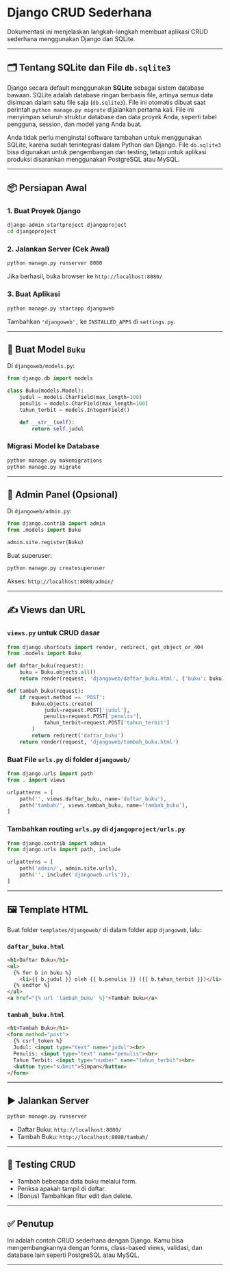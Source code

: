 # Django CRUD Sederhana

Dokumentasi ini menjelaskan langkah-langkah membuat aplikasi CRUD sederhana menggunakan Django dan SQLite.

---


## 🗂️ Tentang SQLite dan File `db.sqlite3`

Django secara default menggunakan **SQLite** sebagai sistem database bawaan. SQLite adalah database ringan berbasis file, artinya semua data disimpan dalam satu file saja (`db.sqlite3`). File ini otomatis dibuat saat perintah `python manage.py migrate` dijalankan pertama kali. File ini menyimpan seluruh struktur database dan data proyek Anda, seperti tabel pengguna, session, dan model yang Anda buat.

Anda tidak perlu menginstal software tambahan untuk menggunakan SQLite, karena sudah terintegrasi dalam Python dan Django. File `db.sqlite3` bisa digunakan untuk pengembangan dan testing, tetapi untuk aplikasi produksi disarankan menggunakan PostgreSQL atau MySQL.

---


## 📦 Persiapan Awal

### 1. Buat Proyek Django

```bash
django-admin startproject djangoproject
cd djangoproject
```

### 2. Jalankan Server (Cek Awal)

```bash
python manage.py runserver 8080
```

Jika berhasil, buka browser ke `http://localhost:8080/`

### 3. Buat Aplikasi

```bash
python manage.py startapp djangoweb
```

Tambahkan `'djangoweb',` ke `INSTALLED_APPS` di `settings.py`.

---

## 🧩 Buat Model `Buku`

Di `djangoweb/models.py`:

```python
from django.db import models

class Buku(models.Model):
    judul = models.CharField(max_length=100)
    penulis = models.CharField(max_length=100)
    tahun_terbit = models.IntegerField()

    def __str__(self):
        return self.judul
```

### Migrasi Model ke Database

```bash
python manage.py makemigrations
python manage.py migrate
```

---

## 🔐 Admin Panel (Opsional)

Di `djangoweb/admin.py`:

```python
from django.contrib import admin
from .models import Buku

admin.site.register(Buku)
```

Buat superuser:

```bash
python manage.py createsuperuser
```

Akses: `http://localhost:8080/admin/`

---

## ✍️ Views dan URL

### `views.py` untuk CRUD dasar

```python
from django.shortcuts import render, redirect, get_object_or_404
from .models import Buku

def daftar_buku(request):
    buku = Buku.objects.all()
    return render(request, 'djangoweb/daftar_buku.html', {'buku': buku})

def tambah_buku(request):
    if request.method == 'POST':
        Buku.objects.create(
            judul=request.POST['judul'],
            penulis=request.POST['penulis'],
            tahun_terbit=request.POST['tahun_terbit']
        )
        return redirect('daftar_buku')
    return render(request, 'djangoweb/tambah_buku.html')
```

### Buat File `urls.py` di folder `djangoweb/`

```python
from django.urls import path
from . import views

urlpatterns = [
    path('', views.daftar_buku, name='daftar_buku'),
    path('tambah/', views.tambah_buku, name='tambah_buku'),
]
```

### Tambahkan routing `urls.py` di `djangoproject/urls.py`

```python
from django.contrib import admin
from django.urls import path, include

urlpatterns = [
    path('admin/', admin.site.urls),
    path('', include('djangoweb.urls')),
]
```

---

## 🖼️ Template HTML

Buat folder `templates/djangoweb/` di dalam folder app `djangoweb`, lalu:

### `daftar_buku.html`

```html
<h1>Daftar Buku</h1>
<ul>
  {% for b in buku %}
    <li>{{ b.judul }} oleh {{ b.penulis }} ({{ b.tahun_terbit }})</li>
  {% endfor %}
</ul>
<a href="{% url 'tambah_buku' %}">Tambah Buku</a>
```

### `tambah_buku.html`

```html
<h1>Tambah Buku</h1>
<form method="post">
  {% csrf_token %}
  Judul: <input type="text" name="judul"><br>
  Penulis: <input type="text" name="penulis"><br>
  Tahun Terbit: <input type="number" name="tahun_terbit"><br>
  <button type="submit">Simpan</button>
</form>
```

---

## ▶️ Jalankan Server

```bash
python manage.py runserver
```

* Daftar Buku: `http://localhost:8080/`
* Tambah Buku: `http://localhost:8080/tambah/`

---

## 🧪 Testing CRUD

* Tambah beberapa data buku melalui form.
* Periksa apakah tampil di daftar.
* (Bonus) Tambahkan fitur edit dan delete.

---

## ✅ Penutup

Ini adalah contoh CRUD sederhana dengan Django. Kamu bisa mengembangkannya dengan forms, class-based views, validasi, dan database lain seperti PostgreSQL atau MySQL.

---